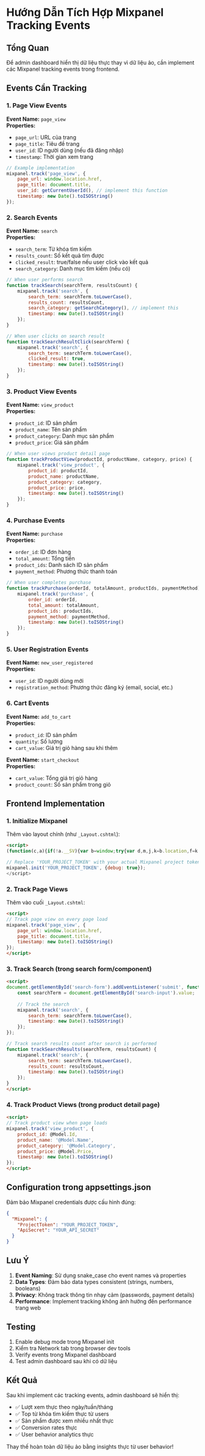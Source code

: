# Hướng Dẫn Tích Hợp Mixpanel Tracking Events

## Tổng Quan
Để admin dashboard hiển thị dữ liệu thực thay vì dữ liệu ảo, cần implement các Mixpanel tracking events trong frontend.

## Events Cần Tracking

### 1. Page View Events
**Event Name:** `page_view`  
**Properties:**
- `page_url`: URL của trang
- `page_title`: Tiêu đề trang
- `user_id`: ID người dùng (nếu đã đăng nhập)
- `timestamp`: Thời gian xem trang

```javascript
// Example implementation
mixpanel.track('page_view', {
    page_url: window.location.href,
    page_title: document.title,
    user_id: getCurrentUserId(), // implement this function
    timestamp: new Date().toISOString()
});
```

### 2. Search Events
**Event Name:** `search`  
**Properties:**
- `search_term`: Từ khóa tìm kiếm
- `results_count`: Số kết quả tìm được
- `clicked_result`: true/false nếu user click vào kết quả
- `search_category`: Danh mục tìm kiếm (nếu có)

```javascript
// When user performs search
function trackSearch(searchTerm, resultsCount) {
    mixpanel.track('search', {
        search_term: searchTerm.toLowerCase(),
        results_count: resultsCount,
        search_category: getSearchCategory(), // implement this
        timestamp: new Date().toISOString()
    });
}

// When user clicks on search result
function trackSearchResultClick(searchTerm) {
    mixpanel.track('search', {
        search_term: searchTerm.toLowerCase(),
        clicked_result: true,
        timestamp: new Date().toISOString()
    });
}
```

### 3. Product View Events
**Event Name:** `view_product`  
**Properties:**
- `product_id`: ID sản phẩm
- `product_name`: Tên sản phẩm
- `product_category`: Danh mục sản phẩm
- `product_price`: Giá sản phẩm

```javascript
// When user views product detail page
function trackProductView(productId, productName, category, price) {
    mixpanel.track('view_product', {
        product_id: productId,
        product_name: productName,
        product_category: category,
        product_price: price,
        timestamp: new Date().toISOString()
    });
}
```

### 4. Purchase Events
**Event Name:** `purchase`  
**Properties:**
- `order_id`: ID đơn hàng
- `total_amount`: Tổng tiền
- `product_ids`: Danh sách ID sản phẩm
- `payment_method`: Phương thức thanh toán

```javascript
// When user completes purchase
function trackPurchase(orderId, totalAmount, productIds, paymentMethod) {
    mixpanel.track('purchase', {
        order_id: orderId,
        total_amount: totalAmount,
        product_ids: productIds,
        payment_method: paymentMethod,
        timestamp: new Date().toISOString()
    });
}
```

### 5. User Registration Events  
**Event Name:** `new_user_registered`  
**Properties:**
- `user_id`: ID người dùng mới
- `registration_method`: Phương thức đăng ký (email, social, etc.)

### 6. Cart Events
**Event Name:** `add_to_cart`  
**Properties:**
- `product_id`: ID sản phẩm
- `quantity`: Số lượng
- `cart_value`: Giá trị giỏ hàng sau khi thêm

**Event Name:** `start_checkout`  
**Properties:**
- `cart_value`: Tổng giá trị giỏ hàng
- `product_count`: Số sản phẩm trong giỏ

## Frontend Implementation

### 1. Initialize Mixpanel
Thêm vào layout chính (như `_Layout.cshtml`):

```html
<script>
(function(c,a){if(!a.__SV){var b=window;try{var d,m,j,k=b.location,f=k.hash;d=function(a,b){return(m=a.match(RegExp(b+"=([^&]*)")))?m[1]:null};f&&d(f,"state")&&(j=JSON.parse(decodeURIComponent(d(f,"state"))),"mpeditor"===j.action&&(b.sessionStorage.setItem("_mpcehash",f),history.replaceState(j.desiredHash||"",c.title,k.pathname+k.search)))}catch(n){}var l,h;window.mixpanel=a;a._i=[];a.init=function(b,d,g){function c(b,i){var a=i.split(".");2==a.length&&(b=b[a[0]],i=a[1]);b[i]=function(){b.push([i].concat(Array.prototype.slice.call(arguments,0)))}}var e=a;"undefined"!==typeof g?e=a[g]=[]:g="mixpanel";e.people=e.people||[];e.toString=function(b){var a="mixpanel";"mixpanel"!==g&&(a+="."+g);b||(a+=" (stub)");return a};e.people.toString=function(){return e.toString(1)+".people (stub)"};l="disable time_event track track_pageview track_links track_forms track_with_groups add_group set_group remove_group register register_once alias unregister identify name_tag set_config reset opt_in_tracking opt_out_tracking has_opted_in_tracking has_opted_out_tracking clear_opt_in_out_tracking start_batch_senders people.set people.set_once people.unset people.increment people.append people.union people.track_charge people.clear_charges people.delete_user people.remove".split(" ");for(h=0;h<l.length;h++)c(e,l[h]);var f="set set_once union unset remove delete".split(" ");e.get_group=function(){function a(c){b[c]=function(){call2_args=arguments;call2=[c].concat(Array.prototype.slice.call(call2_args,0));e.push([d,call2])}}for(var b={},d=["get_group"].concat(Array.prototype.slice.call(arguments,0)),c=0;c<f.length;c++)a(f[c]);return b};a._i.push([b,d,g])};a.__SV=1.2;b=c.createElement("script");b.type="text/javascript";b.async=!0;b.src="undefined"!==typeof MIXPANEL_CUSTOM_LIB_URL?MIXPANEL_CUSTOM_LIB_URL:"file:"===c.location.protocol&&"//cdn4.mxpnl.com/libs/mixpanel-2-latest.min.js".match(/^\\/\\//)?"https://cdn4.mxpnl.com/libs/mixpanel-2-latest.min.js":"//cdn4.mxpnl.com/libs/mixpanel-2-latest.min.js";d=c.getElementsByTagName("script")[0];d.parentNode.insertBefore(b,d)}})(document,window.mixpanel||[]);

// Replace 'YOUR_PROJECT_TOKEN' with your actual Mixpanel project token
mixpanel.init('YOUR_PROJECT_TOKEN', {debug: true});
</script>
```

### 2. Track Page Views
Thêm vào cuối `_Layout.cshtml`:

```html
<script>
// Track page view on every page load
mixpanel.track('page_view', {
    page_url: window.location.href,
    page_title: document.title,
    timestamp: new Date().toISOString()
});
</script>
```

### 3. Track Search (trong search form/component)

```html
<script>
document.getElementById('search-form').addEventListener('submit', function(e) {
    const searchTerm = document.getElementById('search-input').value;
    
    // Track the search
    mixpanel.track('search', {
        search_term: searchTerm.toLowerCase(),
        timestamp: new Date().toISOString()
    });
});

// Track search results count after search is performed
function trackSearchResults(searchTerm, resultsCount) {
    mixpanel.track('search', {
        search_term: searchTerm.toLowerCase(),
        results_count: resultsCount,
        timestamp: new Date().toISOString()
    });
}
</script>
```

### 4. Track Product Views (trong product detail page)

```html
<script>
// Track product view when page loads
mixpanel.track('view_product', {
    product_id: @Model.Id,
    product_name: '@Model.Name',
    product_category: '@Model.Category',
    product_price: @Model.Price,
    timestamp: new Date().toISOString()
});
</script>
```

## Configuration trong appsettings.json

Đảm bảo Mixpanel credentials được cấu hình đúng:

```json
{
  "Mixpanel": {
    "ProjectToken": "YOUR_PROJECT_TOKEN",
    "ApiSecret": "YOUR_API_SECRET"
  }
}
```

## Lưu Ý

1. **Event Naming**: Sử dụng snake_case cho event names và properties
2. **Data Types**: Đảm bảo data types consistent (strings, numbers, booleans)
3. **Privacy**: Không track thông tin nhạy cảm (passwords, payment details)
4. **Performance**: Implement tracking không ảnh hưởng đến performance trang web

## Testing

1. Enable debug mode trong Mixpanel init
2. Kiểm tra Network tab trong browser dev tools
3. Verify events trong Mixpanel dashboard
4. Test admin dashboard sau khi có dữ liệu

## Kết Quả

Sau khi implement các tracking events, admin dashboard sẽ hiển thị:
- ✅ Lượt xem thực theo ngày/tuần/tháng
- ✅ Top từ khóa tìm kiếm thực từ users
- ✅ Sản phẩm được xem nhiều nhất thực
- ✅ Conversion rates thực
- ✅ User behavior analytics thực

Thay thế hoàn toàn dữ liệu ảo bằng insights thực từ user behavior!

